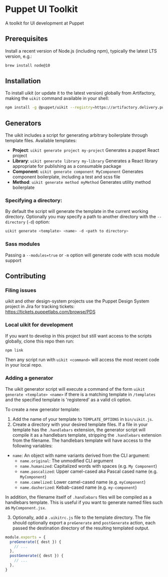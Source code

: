 # Puppet UI Toolkit

A toolkit for UI development at Puppet

## Prerequisites

Install a recent version of Node.js (including npm), typically the latest LTS version, e.g.:

```sh
brew install node@10
```

## Installation

To install uikit (or update it to the latest version) globally from Artifactory, making the `uikit` command available in your shell:

```sh
npm install -g @puppet/uikit --registry=https://artifactory.delivery.puppetlabs.net/artifactory/api/npm/npm/
```

## Generators

The uikit includes a script for generating arbitrary boilerplate through template files. Available templates:

- **Project**: `uikit generate project my-project`
  Generates a puppet React project
- **Library**: `uikit generate library my-library`
  Generates a React library appropriate for publishing as a consumable package
- **Component**: `uikit generate component MyComponent`
  Generates component boilerplate, including a test and scss file
- **Method**: `uikit generate method myMethod`
  Generates utility method boilerplate

### Specifying a directory:

By default the script will generate the template in the current working directory. Optionally you may specify a path to another directory with the `--directory` (`-d`) option:

```sh
uikit generate <template> <name> -d <path to directory>
```

### Sass modules

Passing a `--modules=true` or `-m` option will generate code with scss module support

## Contributing

### Filing issues

uikit and other design-system projects use the Puppet Design System project in Jira for tracking tickets: <https://tickets.puppetlabs.com/browse/PDS>

### Local uikit for development

If you want to develop in this project but still want access to the scripts globally, clone this repo then run:

```sh
npm link
```

Then any script run with `uikit <command>` will access the most recent code in your local repo.

### Adding a generator

The uikit generator script will execute a command of the form `uikit generate <template> <name>` if there is a matching template in `/templates` and the specified template is 'registered' as a valid cli option.

To create a new generator template:

1.  Add the name of your template to `TEMPLATE_OPTIONS` in `bin/uikit.js`.
2.  Create a directory with your desired template files. If a file in your template has the `.handlebars` extension, the generator script will compile it as a handlebars template, stripping the `.handlebars` extension from the filename. The handlebars template will have access to the following variables:

- `name`: An object with name variants derived from the CLI argument:
  - `name.original`: The unmodified CLI argument
  - `name.humanized`: Capitalized words with spaces (e.g. `My Component`)
  - `name.pascalized`: Upper camel-cased aka Pascal cased name (e.g. `MyComponent`)
  - `name.camelized`: Lower camel-cased name (e.g. `myComponent`)
  - `name.dasherized`: Kebab-cased name (e.g. `my-component`)

In addition, the filename itself of `.handlebars` files will be compiled as a handlebars template. This is useful if you want to generate named files such as `MyComponent.jsx`.

3. Optionally, add a `.uikitrc.js` file to the template directory. The file should optionally export a `preGenerate` and `postGenerate` action, each passed the destination directory of the resulting templated output.

```js
module.exports = {
  preGenerate({ dest }) {
    // ...
  },
  postGenerate({ dest }) {
    // ...
  },
}
```
